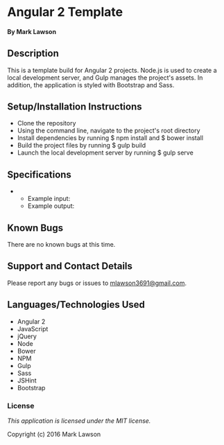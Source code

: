 # Angular 2 Template

#### By Mark Lawson

## Description

This is a template build for Angular 2 projects. Node.js is used to create a local development server, and Gulp manages the project's assets. In addition, the application is styled with Bootstrap and Sass.

## Setup/Installation Instructions

* Clone the repository
* Using the command line, navigate to the project's root directory
* Install dependencies by running $ npm install and $ bower install
* Build the project files by running $ gulp build
* Launch the local development server by running $ gulp serve

## Specifications

* 
    * Example input: 
    * Example output: 

## Known Bugs

There are no known bugs at this time.

## Support and Contact Details

Please report any bugs or issues to mlawson3691@gmail.com.

## Languages/Technologies Used

* Angular 2
* JavaScript
* jQuery
* Node
* Bower
* NPM
* Gulp
* Sass
* JSHint
* Bootstrap

### License

*This application is licensed under the MIT license.*

Copyright (c) 2016 Mark Lawson
